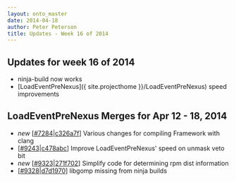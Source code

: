```yaml
---
layout: onto_master
date: 2014-04-18
author: Peter Peterson
title: Updates - Week 16 of 2014
---
```

Updates for week 16 of 2014
---------------------------
* ninja-build now works
* [LoadEventPreNexus]({ site.projecthome }}/LoadEventPreNexus) speed improvements

LoadEventPreNexus Merges for Apr 12 - 18, 2014
-------------------------------------
* *new* \[[#7284](http://trac.mantidproject.org/mantid/ticket/7284)\|[c326a7f](https://github.com/mantidproject/mantid/commit/c326a7fbcdbb045a6a459db17d26f7e1d098111b)\] Various changes for compiling Framework with clang
* \[[#9243](http://trac.mantidproject.org/mantid/ticket/9243)\|[c478abc](https://github.com/mantidproject/mantid/commit/c478abc5172caefccbbc4d7fe439dff35ee53242)\] Improve LoadEventPreNexus' speed on unmask veto bit
* *new* \[[#9323](http://trac.mantidproject.org/mantid/ticket/9323)\|[271f702](https://github.com/mantidproject/mantid/commit/271f70295f6f928d9778aa86358184e278b1d41c)\] Simplify code for determining rpm dist information
* \[[#9328](http://trac.mantidproject.org/mantid/ticket/9328)\|[d7d1970](https://github.com/mantidproject/mantid/commit/d7d1970b64758c760dcd6c43f572d113c4facf3a)\] libgomp missing from ninja builds
